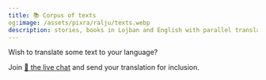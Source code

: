 ```yaml
---
title: 📚 Corpus of texts
og:image: /assets/pixra/ralju/texts.webp
description: stories, books in Lojban and English with parallel translation 
---
```


Wish to translate some text to your language?

Join <a href="/en/articles/live_chat">💬 the live chat</a> and send your translation for inclusion.

<!-- export const TEXT_preface = `Press on buttons to hide the column in the language chosen.<br />Wish to translate some text to your language?<br/>Join <a href="${discordChatUrl}">💬 the live chat</a> and send your translation for inclusion.<br/><a href="/texts/"><button class="rounded drop-shadow bg-deep-orange-300 hover:bg-deep-orange-400 focus:bg-deep-orange-400 text-white leading-normal select-none py-2 px-4">🔙 All texts</button></a>`; -->
